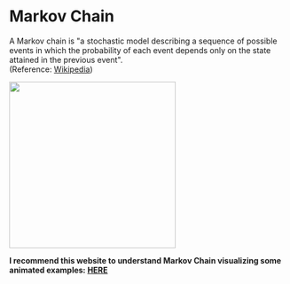 # Markov Chain

A Markov chain is "a stochastic model describing a sequence of possible events in which the probability of each event depends only on the state attained in the previous event".<br>
(Reference: [Wikipedia](https://en.wikipedia.org/wiki/Markov_chain))

<img width="300" height="300" src="https://upload.wikimedia.org/wikipedia/commons/thumb/2/2b/Markovkate_01.svg/563px-Markovkate_01.svg.png">

**I recommend this website to understand Markov Chain visualizing some animated examples: [HERE](http://setosa.io/ev/markov-chains/)**
